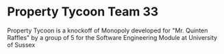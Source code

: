 # Property Tycoon Team 33
Property Tycoon is a knockoff of Monopoly developed for "Mr. Quinten Raffles" by a group of 5 for the Software Engineering Module at University of Sussex
 
